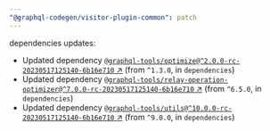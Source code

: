 ```yaml
---
"@graphql-codegen/visitor-plugin-common": patch
---
```

dependencies updates:
  - Updated dependency [`@graphql-tools/optimize@^2.0.0-rc-20230517125140-6b16e710` ↗︎](https://www.npmjs.com/package/@graphql-tools/optimize/v/2.0.0) (from `^1.3.0`, in `dependencies`)
  - Updated dependency [`@graphql-tools/relay-operation-optimizer@^7.0.0-rc-20230517125140-6b16e710` ↗︎](https://www.npmjs.com/package/@graphql-tools/relay-operation-optimizer/v/7.0.0) (from `^6.5.0`, in `dependencies`)
  - Updated dependency [`@graphql-tools/utils@^10.0.0-rc-20230517125140-6b16e710` ↗︎](https://www.npmjs.com/package/@graphql-tools/utils/v/10.0.0) (from `^9.0.0`, in `dependencies`)
